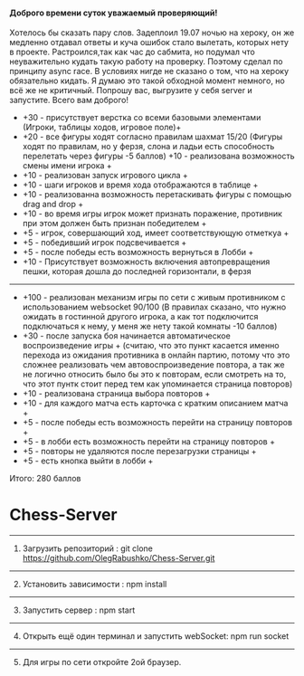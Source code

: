 #### Доброго времени суток уважаемый проверяющий! 
Хотелось бы сказать пару слов. Задеплоил 19.07 ночью на хероку, он же медленно отдавал ответы и куча ошибок стало вылетать, которых нету в проекте. Растроился,так как час до сабмита, но подумал что неуважительно кудать такую работу на проверку. Поэтому сделал по принципу async race. В условиях нигде не сказано о том, что на хероку обязательно кидать. Я думаю это такой обходной момент немного, но всё же не критичный. Попрошу вас, выгрузите у себя server и запустите. Всего вам доброго!   


* +30 - присутствует верстка со всеми базовыми элементами (Игроки, таблицы ходов, игровое поле)+
* +20 - все фигуры ходят согласно правилам шахмат 15/20 (Фигуры ходят по правилам, но у ферзя, слона и ладьи есть способность перелетать через фигуры -5 баллов) 
 +10 - реализована возможность смены имени игрока +
* +10 - реализован запуск игрового цикла + 
* +10 - шаги игроков и время хода отображаются в таблице +
* +10 - реализованна возможность перетаскивать фигуры с помощью drag and drop +
* +10 - во время игры игрок может признать поражение, противник при этом должен быть признан победителем +
* +5 - игрок, совершающий ход, имеет соответствующую отметкуа +
* +5 - победивший игрок подсвечивается +
* +5 - после победы есть возможность вернуться в Лобби +
* +10 - Присутствует возможность включения автопревращения пешки, которая дошла до последней горизонтали, в ферзя
-------------------------------------
* +100 - реализован механизм игры по сети с живым противником с использованием websocket 90/100 (В правилах сказано, что нужно ожидать в гостинной другого игрока, а как тот подключится подключаться к нему, у меня же нету такой комнаты -10 баллов) 
 * +30 - после запуска боя начинается автоматическое воспроизведение игры + (считаю, что это пункт касается именно перехода из ожидания противника в онлайн партию, потому что это сложнее реализовать чем автовоспроизведение повтора, а так же не логично относить было бы это к повторам, если смотреть на то, что этот пунтк стоит перед тем как упоминается страница повторов)
 * +10 - реализована страница выбора повторов +
 * +10 - для каждого матча есть карточка с кратким описанием матча +
 * +5 - после победы есть возможность перейти на страницу повторов +
 * +5 - в лобби есть возможность перейти на страницу повторов +
 * +5 - повторы не удаляются после перезагрузки страницы +
 * +5 - есть кнопка выйти в лобби +

Итого: 280 баллов

# Chess-Server
-----------------
1) Загрузить репозиторий :
git clone https://github.com/OlegRabushko/Chess-Server.git
----------
2) Установить зависимости :
npm install
------------
3) Запустить сервер :
npm start
-----------
4) Открыть ещё один терминал и запустить webSocket: 
npm run socket
------------
5) Для игры по сети откройте 2ой браузер.
